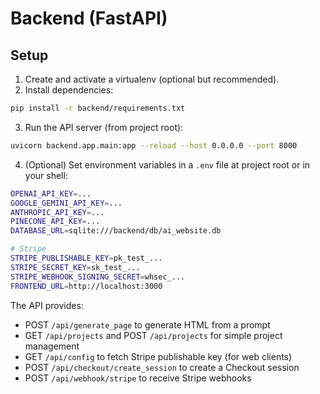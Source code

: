 # Backend (FastAPI)

## Setup

1. Create and activate a virtualenv (optional but recommended).
2. Install dependencies:

```bash
pip install -r backend/requirements.txt
```

3. Run the API server (from project root):

```bash
uvicorn backend.app.main:app --reload --host 0.0.0.0 --port 8000
```

4. (Optional) Set environment variables in a `.env` file at project root or in your shell:

```bash
OPENAI_API_KEY=...
GOOGLE_GEMINI_API_KEY=...
ANTHROPIC_API_KEY=...
PINECONE_API_KEY=...
DATABASE_URL=sqlite:///backend/db/ai_website.db

# Stripe
STRIPE_PUBLISHABLE_KEY=pk_test_...
STRIPE_SECRET_KEY=sk_test_...
STRIPE_WEBHOOK_SIGNING_SECRET=whsec_...
FRONTEND_URL=http://localhost:3000
```

The API provides:
- POST `/api/generate_page` to generate HTML from a prompt
- GET `/api/projects` and POST `/api/projects` for simple project management
- GET `/api/config` to fetch Stripe publishable key (for web clients)
- POST `/api/checkout/create_session` to create a Checkout session
- POST `/api/webhook/stripe` to receive Stripe webhooks
